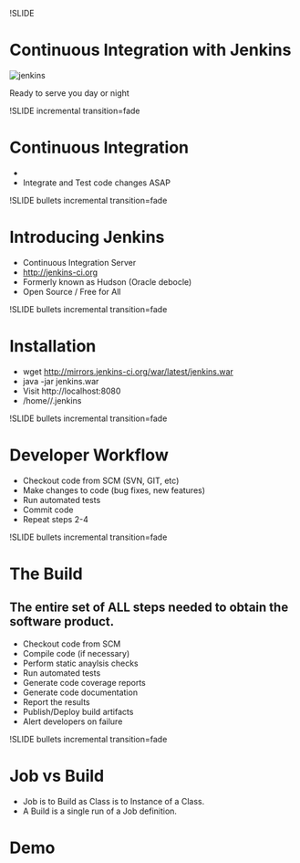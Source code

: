 !SLIDE

# Continuous Integration with Jenkins #

![jenkins](jenkins.png)

Ready to serve you day or night

!SLIDE incremental transition=fade

# Continuous Integration

* [CI by Martin Fowler]: http://martinfowler.com/articles/continuousIntegration.html
* Integrate and Test code changes ASAP

!SLIDE bullets incremental transition=fade

# Introducing Jenkins #

* Continuous Integration Server
* http://jenkins-ci.org
* Formerly known as Hudson (Oracle debocle) 
* Open Source / Free for All

!SLIDE bullets incremental transition=fade

# Installation

* wget http://mirrors.jenkins-ci.org/war/latest/jenkins.war
* java -jar jenkins.war
* Visit http://localhost:8080
* /home/<user>/.jenkins

!SLIDE bullets incremental transition=fade

# Developer Workflow 

* Checkout code from SCM (SVN, GIT, etc)
* Make changes to code (bug fixes, new features)
* Run automated tests
* Commit code
* Repeat steps 2-4

!SLIDE bullets incremental transition=fade

# The Build

## The entire set of ALL steps needed to obtain the software product.

* Checkout code from SCM
* Compile code (if necessary)
* Perform static anaylsis checks
* Run automated tests
* Generate code coverage reports
* Generate code documentation
* Report the results
* Publish/Deploy build artifacts
* Alert developers on failure

!SLIDE bullets incremental transition=fade

# Job vs Build

* Job is to Build as Class is to Instance of a Class.
* A Build is a single run of a Job definition.

# Demo


